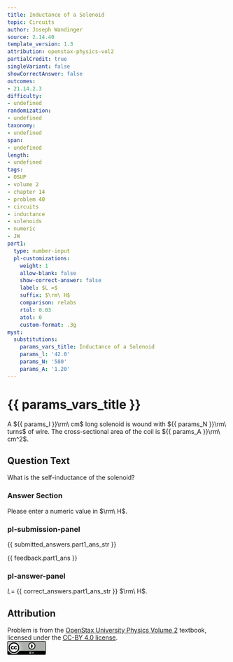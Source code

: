 ```yaml
---
title: Inductance of a Solenoid
topic: Circuits
author: Joseph Wandinger
source: 2.14.40
template_version: 1.3
attribution: openstax-physics-vol2
partialCredit: true
singleVariant: false
showCorrectAnswer: false
outcomes:
- 21.14.2.3
difficulty:
- undefined
randomization:
- undefined
taxonomy:
- undefined
span:
- undefined
length:
- undefined
tags:
- OSUP
- volume 2
- chapter 14
- problem 40
- circuits
- inductance
- solenoids
- numeric
- JW
part1:
  type: number-input
  pl-customizations:
    weight: 1
    allow-blank: false
    show-correct-answer: false
    label: $L =$
    suffix: $\rm\ H$
    comparison: relabs
    rtol: 0.03
    atol: 0
    custom-format: .3g
myst:
  substitutions:
    params_vars_title: Inductance of a Solenoid
    params_l: '42.0'
    params_N: '580'
    params_A: '1.20'
---
```

# {{ params_vars_title }}
A ${{ params_l }}\rm\ cm$ long solenoid is wound with ${{ params_N }}\rm\ turns$ of wire.
The cross-sectional area of the coil is ${{ params_A }}\rm\ cm^2$.

## Question Text

What is the self-inductance of the solenoid?

### Answer Section

Please enter a numeric value in $\rm\ H$.

### pl-submission-panel

{{ submitted_answers.part1_ans_str }}

{{ feedback.part1_ans }}

### pl-answer-panel

$L =$ {{ correct_answers.part1_ans_str }} $\rm\ H$.

## Attribution

Problem is from the [OpenStax University Physics Volume 2](https://openstax.org/details/books/university-physics-volume-2) textbook, licensed under the [CC-BY 4.0 license](https://creativecommons.org/licenses/by/4.0/).<br>![Image representing the Creative Commons 4.0 BY license.](https://raw.githubusercontent.com/firasm/bits/master/by.png)